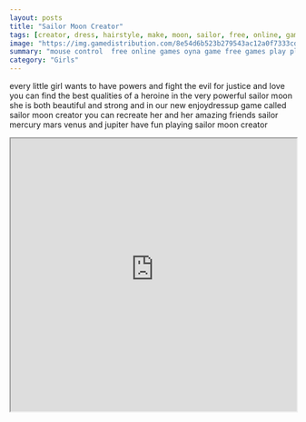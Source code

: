 ```yaml
---
layout: posts
title: "Sailor Moon Creator"
tags: [creator, dress, hairstyle, make, moon, sailor, free, online, games, oyna, game, free, games, play, play, games]
image: "https://img.gamedistribution.com/8e54d6b523b279543ac12a0f7333cd3c.jpg"
summary: "mouse control  free online games oyna game free games play play games"
category: "Girls"
---
```


every little girl wants to have powers and fight the evil for justice and love you can find the best qualities of a heroine in the very powerful sailor moon she is both beautiful and strong and in our new enjoydressup game called sailor moon creator you can recreate her and her amazing friends sailor mercury mars venus and jupiter have fun playing sailor moon creator

<iframe width="100%" height="480px;" src="https://flash.gamedistribution.com?game=8e54d6b523b279543ac12a0f7333cd3c"></iframe>